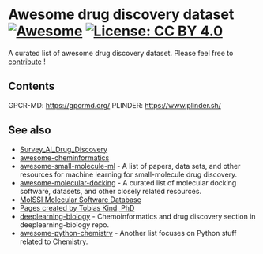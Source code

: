 # Awesome drug discovery dataset [![Awesome](https://awesome.re/badge.svg)](https://awesome.re) [![License: CC BY 4.0](https://img.shields.io/badge/License-CC%20BY%204.0-lightgrey.svg)](https://creativecommons.org/licenses/by/4.0/)


A curated list of awesome drug discovery dataset. Please feel free to [contribute](Contribution.md) !

## Contents
GPCR-MD: https://gpcrmd.org/
PLINDER: https://www.plinder.sh/

## See also
* [Survey_AI_Drug_Discovery](https://github.com/dengjianyuan/Survey_AI_Drug_Discovery)
* [awesome-cheminformatics](https://github.com/hsiaoyi0504/awesome-cheminformatics)
* [awesome-small-molecule-ml](https://github.com/benb111/awesome-small-molecule-ml) - A list of papers, data sets, and other resources for machine learning for small-molecule drug discovery.
* [awesome-molecular-docking](https://github.com/yangnianzu0515/awesome-molecular-docking) - A curated list of molecular docking software, datasets, and other closely related resources.
* [MolSSI Molecular Software Database](https://molssi.org/software-search/)  
* [Pages created by Tobias Kind, PhD](https://fiehnlab.ucdavis.edu/staff/kind/metabolomics)
* [deeplearning-biology](https://github.com/hussius/deeplearning-biology#chemoinformatics-and-drug-discovery-) - Chemoinformatics and drug discovery section in deeplearning-biology repo.
* [awesome-python-chemistry](https://github.com/lmmentel/awesome-python-chemistry) - Another list focuses on Python stuff related to Chemistry.

